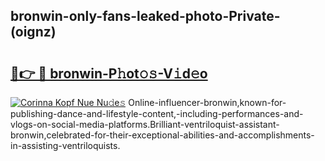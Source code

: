 ## bronwin-only-fans​-leaked-photo​-Private-(oignz)


# <h2><a href="https://mediaupload.pro?title=bronwin&ref=git">🔗👉 🔴 bronwin-P𝚑ot𝚘𝚜-V𝚒d𝚎o</a></h2>

[![Corinna Kopf Nue Nu𝚍e𝚜](https://i.imgur.com/0qMVB7G.gif)](https://mediaupload.pro?title=bronwin&ref=git)
Online-influencer-bronwin,known-for-publishing-dance-and-lifestyle-content,-including-performances-and-vlogs-on-social-media-platforms.Brilliant-ventriloquist-assistant-bronwin,celebrated-for-their-exceptional-abilities-and-accomplishments-in-assisting-ventriloquists.  